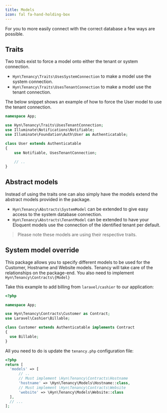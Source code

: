 ```yaml
---
title: Models
icon: fal fa-hand-holding-box
---
```


For you to more easily connect with the correct database a few ways are possible.

## Traits

Two traits exist to force a model onto either the tenant or system connection.

- `Hyn\Tenancy\Traits\UsesSystemConnection` to make a model use the system connection.
- `Hyn\Tenancy\Traits\UsesTenantConnection` to make a model use the tenant connection.

The below snippet shows an example of how to force the User model to use the tenant
connection.

```php
namespace App;

use Hyn\Tenancy\Traits\UsesTenantConnection;
use Illuminate\Notifications\Notifiable;
use Illuminate\Foundation\Auth\User as Authenticatable;

class User extends Authenticatable
{
    use Notifiable, UsesTenantConnection;
    
    // ..
}
```

## Abstract models

Instead of using the traits one can also simply have the models extend the abstract
models provided in the package.

- `Hyn\Tenancy\Abstracts\SystemModel` can be extended to give easy access to 
the system database connection.
- `Hyn\Tenancy\Abstracts\TenantModel` can be extended to have your Eloquent models 
use the connection of the identified tenant per default.

> Please note these models are using their respective traits.

## System model override

This package allows you to specify different models to be used for the Customer, 
Hostname and Website models. Tenancy will take care of the relationships on the 
package-end. You also need to implement `Hyn\Tenancy\Contracts\{Model}`

Take this example to add billing from `laravel/cashier` to our application:

```php
<?php

namespace App;

use Hyn\Tenancy\Contracts\Customer as Contract;
use Laravel\Cashier\Billable;

class Customer extends Authenticatable implements Contract
{
  use Billable;
}
```

All you need to do is update the `tenancy.php` configuration file:

```php
<?php
return [
  'models' => [
      // ..
      // Must implement \Hyn\Tenancy\Contracts\Hostname
      'hostname' => \Hyn\Tenancy\Models\Hostname::class,
      // Must implement \Hyn\Tenancy\Contracts\Website
      'website' => \Hyn\Tenancy\Models\Website::class
  ],
  // ...
];
```
